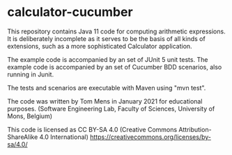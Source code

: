 # calculator-cucumber

This repository contains Java 11 code for computing arithmetic expressions.
It is deliberately incomplete as it serves to be the basis of all kinds of extensions,
such as a more sophisticated Calculator application.

The example code is accompanied by an set of JUnit 5 unit tests.
The example code is accompanied by an set of Cucumber BDD scenarios, also running in Junit.

The tests and scenarios are executable with Maven using "mvn test".

The code was written by Tom Mens in January 2021 for educational purposes.
(Software Engineering Lab, Faculty of Sciences, University of Mons, Belgium)

This code is licensed as CC BY-SA 4.0 (Creative Commons Attribution-ShareAlike 4.0 International)
https://creativecommons.org/licenses/by-sa/4.0/


